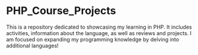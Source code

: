 # PHP_Course_Projects
This is a repository dedicated to showcasing my learning in PHP. It includes activities, information about the language, as well as reviews and projects. I am focused on expanding my programming knowledge by delving into additional languages!
